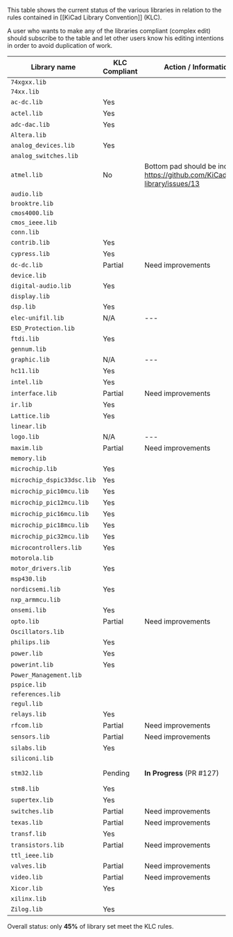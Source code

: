This table shows the current status of the various libraries in relation to the rules contained in [[KiCad Library Convention]] (KLC).

A user who wants to make any of the libraries compliant (complex edit) should subscribe to the table and let other users know his editing intentions in order to avoid duplication of work.

| Library name               | KLC Compliant | Action / Information    | By person          |
|----------------------------|---------------|-------------------------|--------------------|
| `74xgxx.lib`               |               |                         |                    |
| `74xx.lib`                 |               |                         |                    |
| `ac-dc.lib`                | Yes           |                         |                    |
| `actel.lib`                | Yes           |                         |                    |
| `adc-dac.lib`              | Yes           |                         |                    |
| `Altera.lib`               |               |                         |                    |
| `analog_devices.lib`       | Yes           |                         |                    |
| `analog_switches.lib`      |               |                         |                    |
| `atmel.lib`                | No            | Bottom pad should be included. https://github.com/KiCad/kicad-library/issues/13 |                    |
| `audio.lib`                |               |                         |                    |
| `brooktre.lib`             |               |                         |                    |
| `cmos4000.lib`             |               |                         |                    |
| `cmos_ieee.lib`            |               |                         |                    |
| `conn.lib`                 |               |                         |                    |
| `contrib.lib`              | Yes           |                         |                    |
| `cypress.lib`              | Yes           |                         |                    |
| `dc-dc.lib`                | Partial       | Need improvements       |                    |
| `device.lib`               |               |                         |                    |
| `digital-audio.lib`        | Yes           |                         |                    |
| `display.lib`              |               |                         |                    |
| `dsp.lib`                  | Yes           |                         |                    |
| `elec-unifil.lib`          | N/A           | ---                     | ---                |
| `ESD_Protection.lib`       |               |                         |                    |
| `ftdi.lib`                 | Yes           |                         |                    |
| `gennum.lib`               |               |                         |                    |
| `graphic.lib`              | N/A           | ---                     | ---                |
| `hc11.lib`                 | Yes           |                         |                    |
| `intel.lib`                | Yes           |                         |                    |
| `interface.lib`            | Partial       | Need improvements       |                    |
| `ir.lib`                   | Yes           |                         |                    |
| `Lattice.lib`              | Yes           |                         |                    |
| `linear.lib`               |               |                         |                    |
| `logo.lib`                 | N/A           | ---                     | ---                |
| `maxim.lib`                | Partial       | Need improvements       |                    |
| `memory.lib`               |               |                         |                    |
| `microchip.lib`            | Yes           |                         |                    |
| `microchip_dspic33dsc.lib` | Yes           |                         |                    |
| `microchip_pic10mcu.lib`   | Yes           |                         |                    |
| `microchip_pic12mcu.lib`   | Yes           |                         |                    |
| `microchip_pic16mcu.lib`   | Yes           |                         |                    |
| `microchip_pic18mcu.lib`   | Yes           |                         |                    |
| `microchip_pic32mcu.lib`   | Yes           |                         |                    |
| `microcontrollers.lib`     | Yes           |                         |                    |
| `motorola.lib`             |               |                         |                    |
| `motor_drivers.lib`        | Yes           |                         |                    |
| `msp430.lib`               |               |                         |                    |
| `nordicsemi.lib`           | Yes           |                         |                    |
| `nxp_armmcu.lib`           |               |                         |                    |
| `onsemi.lib`               | Yes           |                         |                    |
| `opto.lib`                 | Partial       | Need improvements       |                    |
| `Oscillators.lib`          |               |                         |                    |
| `philips.lib`              | Yes           |                         |                    |
| `power.lib`                | Yes           |                         |                    |
| `powerint.lib`             | Yes           |                         |                    |
| `Power_Management.lib`     |               |                         |                    |
| `pspice.lib`               |               |                         |                    |
| `references.lib`           |               |                         |                    |
| `regul.lib`                |               |                         |                    |
| `relays.lib`               | Yes           |                         |                    |
| `rfcom.lib`                | Partial       | Need improvements       |                    |
| `sensors.lib`              | Partial       | Need improvements       |                    |
| `silabs.lib`               | Yes           |                         |                    |
| `siliconi.lib`             |               |                         |                    |
| `stm32.lib`                | Pending       | **In Progress** (PR #127) | Mateusz Krawczuk   |
| `stm8.lib`                 | Yes           |                         |                    |
| `supertex.lib`             | Yes           |                         |                    |
| `switches.lib`             | Partial       | Need improvements       |                    |
| `texas.lib`                | Partial       | Need improvements       |                    |
| `transf.lib`               | Yes           |                         |                    |
| `transistors.lib`          | Partial       | Need improvements       |                    |
| `ttl_ieee.lib`             |               |                         |                    |
| `valves.lib`               | Partial       | Need improvements       |                    |
| `video.lib`                | Partial       | Need improvements       |                    |
| `Xicor.lib`                | Yes           |                         |                    |
| `xilinx.lib`               |               |                         |                    |
| `Zilog.lib`                | Yes           |                         |                    |

Overall status: only **45%** of library set meet the KLC rules.